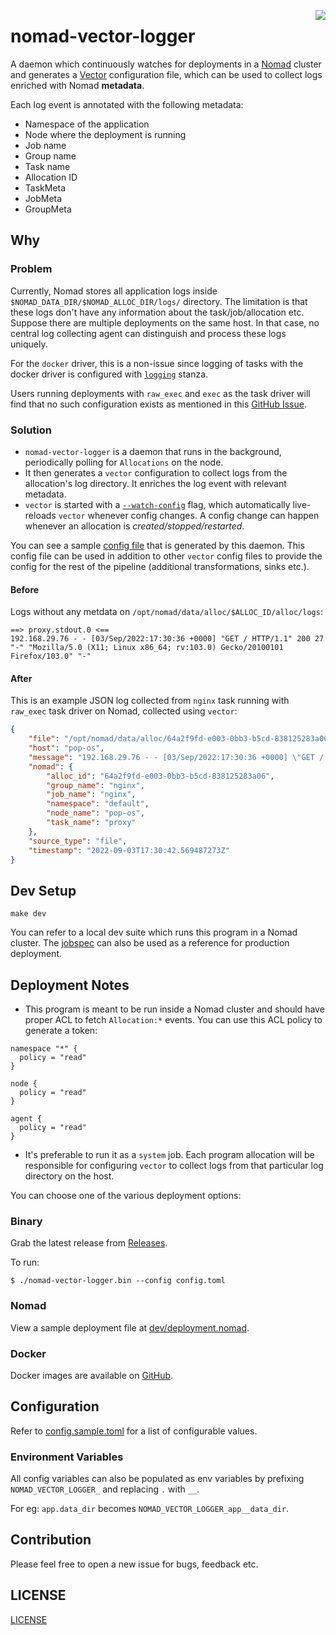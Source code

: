 <a href="https://zerodha.tech"><img src="https://zerodha.tech/static/images/github-badge.svg" align="right" /></a>

# nomad-vector-logger

A daemon which continuously watches for deployments in a [Nomad](https://www.nomadproject.io/) cluster and generates a [Vector](https://vector.dev/) configuration file, which can be used to collect logs enriched with Nomad **metadata**.

Each log event is annotated with the following metadata:

- Namespace of the application
- Node where the deployment is running
- Job name
- Group name
- Task name
- Allocation ID
- TaskMeta
- JobMeta
- GroupMeta

## Why

### Problem

Currently, Nomad stores all application logs inside `$NOMAD_DATA_DIR/$NOMAD_ALLOC_DIR/logs/` directory. The limitation is that these logs don't have any information about the task/job/allocation etc. Suppose there are multiple deployments on the same host. In that case, no central log collecting agent can distinguish and process these logs uniquely.

For the `docker` driver, this is a non-issue since logging of tasks with the docker driver is configured with [`logging`](https://www.nomadproject.io/docs/drivers/docker#config-1) stanza.

Users running deployments with `raw_exec` and `exec` as the task driver will find that no such configuration exists as mentioned in this [GitHub Issue](https://github.com/hashicorp/nomad/issues/10219).

### Solution

- `nomad-vector-logger` is a daemon that runs in the background, periodically polling for `Allocations` on the node.
- It then generates a `vector` configuration to collect logs from the allocation's log directory. It enriches the log event with relevant metadata.
- `vector` is started with a [`--watch-config`](https://vector.dev/docs/administration/management/#reloading) flag, which automatically live-reloads `vector` whenever config changes. A config change can happen whenever an allocation is _created/stopped/restarted_.

You can see a sample [config file](./sample/nomad.toml) that is generated by this daemon. This config file can be used in addition to other `vector` config files to provide the config for the rest of the pipeline (additional transformations, sinks etc.).

#### Before

Logs without any metdata on `/opt/nomad/data/alloc/$ALLOC_ID/alloc/logs`:

```
==> proxy.stdout.0 <==
192.168.29.76 - - [03/Sep/2022:17:30:36 +0000] "GET / HTTP/1.1" 200 27 "-" "Mozilla/5.0 (X11; Linux x86_64; rv:103.0) Gecko/20100101 Firefox/103.0" "-"
```

#### After

This is an example JSON log collected from `nginx` task running with `raw_exec` task driver on Nomad, collected using `vector`:

```json
{
    "file": "/opt/nomad/data/alloc/64a2f9fd-e003-0bb3-b5cd-838125283a06/alloc/logs/proxy.stdout.0",
    "host": "pop-os",
    "message": "192.168.29.76 - - [03/Sep/2022:17:30:36 +0000] \"GET / HTTP/1.1\" 200 27 \"-\" \"Mozilla/5.0 (X11; Linux x86_64; rv:103.0) Gecko/20100101 Firefox/103.0\" \"-\"",
    "nomad": {
        "alloc_id": "64a2f9fd-e003-0bb3-b5cd-838125283a06",
        "group_name": "nginx",
        "job_name": "nginx",
        "namespace": "default",
        "node_name": "pop-os",
        "task_name": "proxy"
    },
    "source_type": "file",
    "timestamp": "2022-09-03T17:30:42.569487273Z"
}
```

## Dev Setup

```
make dev
```

You can refer to a local dev suite which runs this program in a Nomad cluster. The [jobspec](./dev/deployment.nomad) can also be used as a reference for production deployment.

## Deployment Notes

- This program is meant to be run inside a Nomad cluster and should have proper ACL to fetch `Allocation:*` events. You can use this ACL policy to generate a token:

```hcl
namespace "*" {
  policy = "read"
}

node {
  policy = "read"
}

agent {
  policy = "read"
}
```

- It's preferable to run it as a `system` job. Each program allocation will be responsible for configuring `vector` to collect logs from that particular log directory on the host.

You can choose one of the various deployment options:

### Binary

Grab the latest release from [Releases](https://github.com/mr-karan/nomad-vector-logger/releases).

To run:

```
$ ./nomad-vector-logger.bin --config config.toml
```

### Nomad

View a sample deployment file at [dev/deployment.nomad](./dev/deployment.nomad).

### Docker 

Docker images are available on [GitHub](https://github.com/mr-karan/nomad-vector-logger/pkgs/container/nomad-vector-logger).

## Configuration

Refer to [config.sample.toml](./config.sample.toml) for a list of configurable values.

### Environment Variables

All config variables can also be populated as env variables by prefixing `NOMAD_VECTOR_LOGGER_` and replacing `.` with `__`.

For eg: `app.data_dir` becomes `NOMAD_VECTOR_LOGGER_app__data_dir`.

## Contribution

Please feel free to open a new issue for bugs, feedback etc.

## LICENSE

[LICENSE](./LICENSE)
